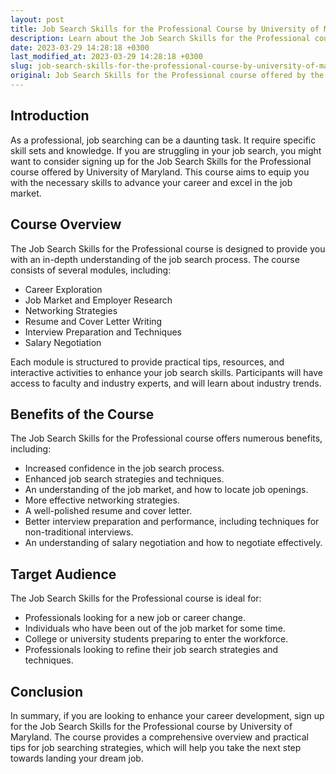 ```yaml
---
layout: post
title: Job Search Skills for the Professional Course by University of Maryland
description: Learn about the Job Search Skills for the Professional course offered by University of Maryland to enhance your career development and job search strategies.
date: 2023-03-29 14:28:18 +0300
last_modified_at: 2023-03-29 14:28:18 +0300
slug: job-search-skills-for-the-professional-course-by-university-of-maryland
original: Job Search Skills for the Professional course offered by the University of Maryland
---
```

## Introduction

As a professional, job searching can be a daunting task. It require specific skill sets and knowledge. If you are struggling in your job search, you might want to consider signing up for the Job Search Skills for the Professional course offered by University of Maryland. This course aims to equip you with the necessary skills to advance your career and excel in the job market.

## Course Overview

The Job Search Skills for the Professional course is designed to provide you with an in-depth understanding of the job search process. The course consists of several modules, including:

- Career Exploration
- Job Market and Employer Research
- Networking Strategies
- Resume and Cover Letter Writing
- Interview Preparation and Techniques
- Salary Negotiation

Each module is structured to provide practical tips, resources, and interactive activities to enhance your job search skills. Participants will have access to faculty and industry experts, and will learn about industry trends.

## Benefits of the Course

The Job Search Skills for the Professional course offers numerous benefits, including:

- Increased confidence in the job search process.
- Enhanced job search strategies and techniques.
- An understanding of the job market, and how to locate job openings.
- More effective networking strategies.
- A well-polished resume and cover letter.
- Better interview preparation and performance, including techniques for non-traditional interviews.
- An understanding of salary negotiation and how to negotiate effectively.

## Target Audience

The Job Search Skills for the Professional course is ideal for:

- Professionals looking for a new job or career change.
- Individuals who have been out of the job market for some time.
- College or university students preparing to enter the workforce.
- Professionals looking to refine their job search strategies and techniques.

## Conclusion

In summary, if you are looking to enhance your career development, sign up for the Job Search Skills for the Professional course by University of Maryland. The course provides a comprehensive overview and practical tips for job searching strategies, which will help you take the next step towards landing your dream job.